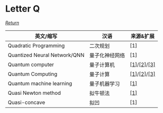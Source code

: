 # Letter Q
[*Return*](https://github.com/SyncedAI00/Artificial-Intelligence-Terminology/blob/master/README.md)

英文/缩写|汉语|来源&扩展
---|---|---
Quadratic Programming|二次规划|[1]
Quantized Neural Network/QNN|量子化神经网络|[1]
Quantum computer|量子计算机|[[1]](https://www.jiqizhixin.com/articles/2018-01-13)/[[2]](https://www.jiqizhixin.com/articles/2017-11-30-5)/[[3]](https://www.jiqizhixin.com/articles/2017-12-29-5)
Quantum Computing|量子计算|[[1]](https://www.jiqizhixin.com/articles/2018-01-13)/[[2]](https://www.jiqizhixin.com/articles/2018-01-17)/[[3]](https://www.jiqizhixin.com/articles/2017-12-29-5)
Quantum machine learning|量子机器学习|[[1]](https://www.jiqizhixin.com/articles/2017-12-04-5)
Quasi Newton method|拟牛顿法|[[1]](https://www.jiqizhixin.com/articles/2017-12-16-3)
Quasi-concave|拟凹|[1]
